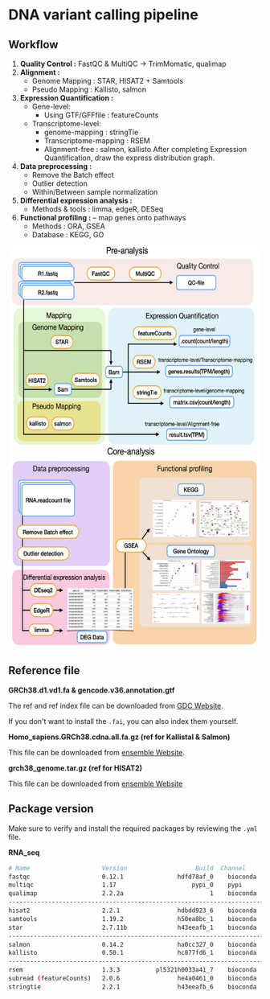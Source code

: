 # DNA variant calling pipeline

## Workflow
1. **Quality Control :** FastQC & MultiQC -> TrimMomatic, qualimap
2. **Alignment :** 
   - Genome Mapping : STAR, HISAT2 + Samtools
   - Pseudo Mapping : Kallisto, salmon
4. **Expression Quantification :**
   - Gene-level:
      - Using GTF/GFFfile : featureCounts
   - Transcriptome-level:
      - genome-mapping : stringTie
      - Transcriptome-mapping : RSEM
      - Alignment-free : salmon, kallisto
   After completing Expression Quantification, draw the express distribution graph.
5. **Data preprocessing :**
   - Remove the Batch effect
   - Outlier detection
   - Within/Between sample normalization
6. **Differential expression analysis :**
   - Methods & tools : limma, edgeR, DESeq
7. **Functional profiling :**
   – map genes onto pathways
   - Methods : ORA, GSEA
   - Database : KEGG, GO

<img src="https://github.com/Juan-Jeffery/bioinformatics-tools/blob/main/RNA_shell/img/RNA_pipeline.png" width="600" height="800">

## Reference file
**GRCh38.d1.vd1.fa & gencode.v36.annotation.gtf**

The ref and ref index file can be downloaded from [GDC Website](https://gdc.cancer.gov/about-data/gdc-data-processing/gdc-reference-files).

If you don't want to install the `.fai`, you can also index them yourself.

**Homo_sapiens.GRCh38.cdna.all.fa.gz (ref for Kallistal & Salmon)**

This file can be downloaded from [ensemble Website](https://ftp.ensembl.org/pub/release-111/fasta/homo_sapiens/cdna/).

**grch38_genome.tar.gz (ref for HISAT2)**

This file can be downloaded from [ensemble Website](https://genome-idx.s3.amazonaws.com/hisat/)

## Package version
Make sure to verify and install the required packages by reviewing the `.yml` file.

**RNA_seq**
  ```bash
# Name                    Version                   Build  Channel
fastqc                    0.12.1               hdfd78af_0    bioconda 
multiqc                   1.17                     pypi_0    pypi
qualimap                  2.2.2a                        1    bioconda
------------------------------------------------------------------------
hisat2                    2.2.1                hdbdd923_6    bioconda
samtools                  1.19.2               h50ea8bc_1    bioconda
star                      2.7.11b              h43eeafb_1    bioconda
------------------------------------------------------------------------
salmon                    0.14.2               ha0cc327_0    bioconda
kallisto                  0.50.1               hc877fd6_1    bioconda
------------------------------------------------------------------------
rsem                      1.3.3          pl5321h0033a41_7    bioconda
subread (featureCounts)   2.0.6                he4a0461_0    bioconda
stringtie                 2.2.1                h43eeafb_6    bioconda
  ```

